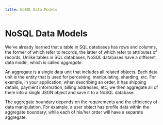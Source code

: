 ```yaml
---
title: NoSQL Data Models
---
```


# NoSQL Data Models

We've already learned that a table in SQL databases has rows and columns, the former of which refer to records, the latter of which refer to attributes of records.  Unlike tables in SQL databases, NoSQL databases have a different data model, which is called *aggregate*.

An aggregate is a single data unit that includes all related objects. Each data unit is the entity that is used for perceiving, manipulating, sharding, etc. For example, in your application, when describing an order, it has shipping details, payment information, billing addresses, etc; we then aggregate all of them into a single JSON object and save it to a NoSQL database.

The aggregate boundary depends on the requirements and the efficiency of data manipulation. For example, a user object has profile data within the aggregate boundary; while each of his/her order will have a separate aggregate.